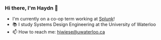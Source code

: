 ### Hi there, I'm Haydn 👋
- I'm currently on a co-op term working at [Splunk](https://www.splunk.com/)! 
- 📚 I study Systems Design Engineering at the University of Waterloo
- 📫 How to reach me: hjwiese@uwaterloo.ca
<!-- [More about me](https://haydnwiese.com)

<!--
**haydnwiese/haydnwiese** is a ✨ _special_ ✨ repository because its `README.md` (this file) appears on your GitHub profile.

Here are some ideas to get you started:

- 📚 I’m currently studying Systems Design Engineering at the University of Waterloo
- 🌱 I’m currently learning ...
- 👯 I’m looking to collaborate on ...
- 🤔 I’m looking for help with ...
- 💬 Ask me about ...
- 📫 How to reach me: ...
- 😄 Pronouns: ...
- ⚡ Fun fact: ...
-->
